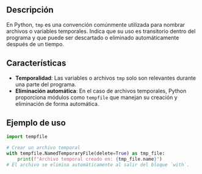 ## Descripción
En Python, `tmp` es una convención comúnmente utilizada para nombrar archivos o variables temporales. Indica que su uso es transitorio dentro del programa y que puede ser descartado o eliminado automáticamente después de un tiempo.

## Características
- **Temporalidad**: Las variables o archivos `tmp` solo son relevantes durante una parte del programa.
- **Eliminación automática**: En el caso de archivos temporales, Python proporciona módulos como `tempfile` que manejan su creación y eliminación de forma automática.

## Ejemplo de uso
```python
import tempfile

# Crear un archivo temporal
with tempfile.NamedTemporaryFile(delete=True) as tmp_file:
    print(f"Archivo temporal creado en: {tmp_file.name}")
# El archivo se elimina automáticamente al salir del bloque `with`.
```

